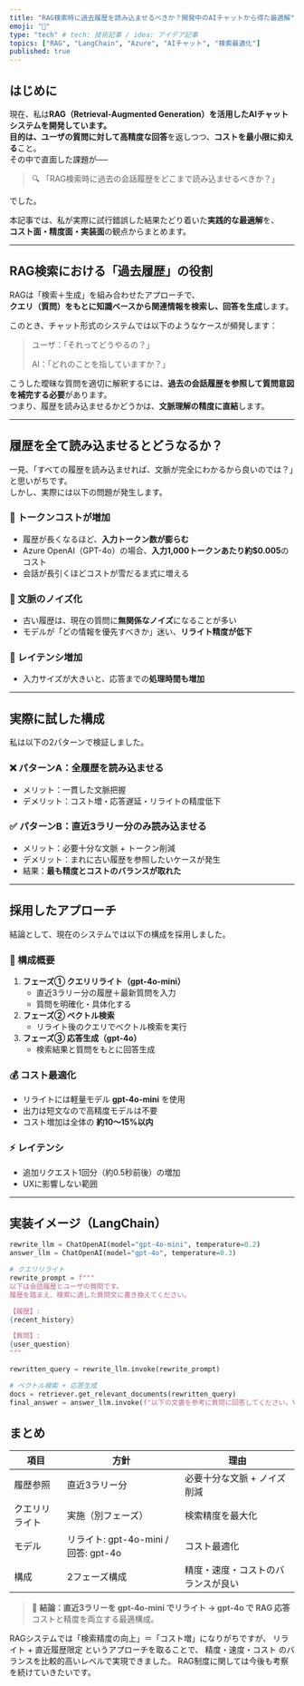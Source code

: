 ```yaml
---
title: "RAG検索時に過去履歴を読み込ませるべきか？開発中のAIチャットから得た最適解"
emoji: "🧠"
type: "tech" # tech: 技術記事 / idea: アイデア記事
topics: ["RAG", "LangChain", "Azure", "AIチャット", "検索最適化"]
published: true
---
```


## はじめに

現在、私は**RAG（Retrieval-Augmented Generation）**を活用したAIチャットシステムを開発しています。  
目的は、ユーザの質問に対して**高精度な回答**を返しつつ、**コストを最小限に抑える**こと。  
その中で直面した課題が──

> 🔍 「RAG検索時に過去の会話履歴をどこまで読み込ませるべきか？」

でした。

本記事では、私が実際に試行錯誤した結果たどり着いた**実践的な最適解**を、  
**コスト面・精度面・実装面**の観点からまとめます。

---

## RAG検索における「過去履歴」の役割

RAGは「検索＋生成」を組み合わせたアプローチで、  
**クエリ（質問）をもとに知識ベースから関連情報を検索し、回答を生成**します。

このとき、チャット形式のシステムでは以下のようなケースが頻発します：

> ユーザ：「それってどうやるの？」  
>  
> AI：「どれのことを指していますか？」

こうした曖昧な質問を適切に解釈するには、**過去の会話履歴を参照して質問意図を補完する必要**があります。  
つまり、履歴を読み込ませるかどうかは、**文脈理解の精度に直結**します。

---

## 履歴を全て読み込ませるとどうなるか？

一見、「すべての履歴を読み込ませれば、文脈が完全にわかるから良いのでは？」と思いがちです。  
しかし、実際には以下の問題が発生します。

### 🧱 トークンコストが増加
- 履歴が長くなるほど、**入力トークン数が膨らむ**  
- Azure OpenAI（GPT-4o）の場合、**入力1,000トークンあたり約$0.005**のコスト  
- 会話が長引くほどコストが雪だるま式に増える

### 🎯 文脈のノイズ化
- 古い履歴は、現在の質問に**無関係なノイズ**になることが多い  
- モデルが「どの情報を優先すべきか」迷い、**リライト精度が低下**

### 🐢 レイテンシ増加
- 入力サイズが大きいと、応答までの**処理時間も増加**  

---

## 実際に試した構成

私は以下の2パターンで検証しました。

### ❌ パターンA：全履歴を読み込ませる
- メリット：一貫した文脈把握
- デメリット：コスト増・応答遅延・リライトの精度低下

### ✅ パターンB：直近3ラリー分のみ読み込ませる
- メリット：必要十分な文脈 + トークン削減  
- デメリット：まれに古い履歴を参照したいケースが発生  
- 結果：**最も精度とコストのバランスが取れた**

---

## 採用したアプローチ

結論として、現在のシステムでは以下の構成を採用しました。

### 🧩 構成概要

1. **フェーズ① クエリリライト（gpt-4o-mini）**
   - 直近3ラリー分の履歴＋最新質問を入力
   - 質問を明確化・具体化する
2. **フェーズ② ベクトル検索**
   - リライト後のクエリでベクトル検索を実行
3. **フェーズ③ 応答生成（gpt-4o）**
   - 検索結果と質問をもとに回答生成

### 💰 コスト最適化
- リライトには軽量モデル **gpt-4o-mini** を使用  
- 出力は短文なので高精度モデルは不要  
- コスト増加は全体の **約10〜15%以内**

### ⚡ レイテンシ
- 追加リクエスト1回分（約0.5秒前後）の増加  
- UXに影響しない範囲

---

## 実装イメージ（LangChain）

```python
rewrite_llm = ChatOpenAI(model="gpt-4o-mini", temperature=0.2)
answer_llm = ChatOpenAI(model="gpt-4o", temperature=0.3)

# クエリリライト
rewrite_prompt = f"""
以下は会話履歴とユーザの質問です。
履歴を踏まえ、検索に適した質問文に書き換えてください。

【履歴】:
{recent_history}

【質問】:
{user_question}
"""

rewritten_query = rewrite_llm.invoke(rewrite_prompt)

# ベクトル検索 + 応答生成
docs = retriever.get_relevant_documents(rewritten_query)
final_answer = answer_llm.invoke(f"以下の文書を参考に質問に回答してください。\n\n{docs}\n\n質問: {rewritten_query}")
```

## まとめ

| 項目 | 方針 | 理由 |
|------|------|------|
| 履歴参照 | 直近3ラリー分 | 必要十分な文脈 + ノイズ削減 |
| クエリリライト | 実施（別フェーズ） | 検索精度を最大化 |
| モデル | リライト: gpt-4o-mini / 回答: gpt-4o | コスト最適化 |
| 構成 | 2フェーズ構成 | 精度・速度・コストのバランスが良い |

> 🎯 **結論：直近3ラリーを gpt-4o-mini でリライト → gpt-4o で RAG 応答**  
> コストと精度を両立する最適構成。

RAGシステムでは「検索精度の向上」＝「コスト増」になりがちですが、
リライト + 直近履歴限定 というアプローチを取ることで、
精度・速度・コスト のバランスを比較的高いレベルで実現できました。
RAG制度に関しては今後も考察を続けていきたいです。